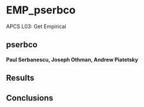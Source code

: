 # EMP_pserbco
APCS L03: Get Empirical
## pserbco
#### Paul Serbanescu, Joseph Othman, Andrew Piatetsky

## Results

## Conclusions
